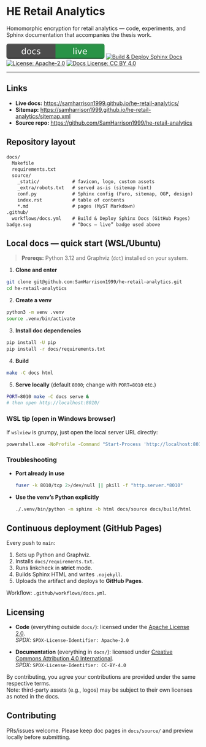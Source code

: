 # HE Retail Analytics

Homomorphic encryption for retail analytics — code, experiments, and Sphinx documentation that accompanies the thesis work.

[![Docs (live)](badge.svg)](https://samharrison1999.github.io/he-retail-analytics/)
[![Build & Deploy Sphinx Docs](https://github.com/SamHarrison1999/he-retail-analytics/actions/workflows/docs.yml/badge.svg)](https://github.com/SamHarrison1999/he-retail-analytics/actions/workflows/docs.yml)
[![License: Apache-2.0](https://img.shields.io/badge/Code%20License-Apache--2.0-blue.svg)](LICENSE)
[![Docs License: CC BY 4.0](https://img.shields.io/badge/Docs%20License-CC%20BY%204.0-lightgrey.svg)](docs/LICENSE)

---

## Links

- **Live docs:** https://samharrison1999.github.io/he-retail-analytics/
- **Sitemap:** https://samharrison1999.github.io/he-retail-analytics/sitemap.xml
- **Source repo:** https://github.com/SamHarrison1999/he-retail-analytics

## Repository layout

```text
docs/
  Makefile
  requirements.txt
  source/
    _static/            # favicon, logo, custom assets
    _extra/robots.txt   # served as-is (sitemap hint)
    conf.py             # Sphinx config (Furo, sitemap, OGP, design)
    index.rst           # table of contents
    *.md                # pages (MyST Markdown)
.github/
  workflows/docs.yml    # Build & Deploy Sphinx Docs (GitHub Pages)
badge.svg               # “Docs — live” badge used above
```

## Local docs — quick start (WSL/Ubuntu)

> **Prereqs:** Python 3.12 and Graphviz (`dot`) installed on your system.

1) **Clone and enter**
```bash
git clone git@github.com:SamHarrison1999/he-retail-analytics.git
cd he-retail-analytics
```

2) **Create a venv**
```bash
python3 -m venv .venv
source .venv/bin/activate
```

3) **Install doc dependencies**
```bash
pip install -U pip
pip install -r docs/requirements.txt
```

4) **Build**
```bash
make -C docs html
```

5) **Serve locally** (default `8000`; change with `PORT=8010` etc.)
```bash
PORT=8010 make -C docs serve &
# then open http://localhost:8010/
```

### WSL tip (open in Windows browser)

If `wslview` is grumpy, just open the local server URL directly:

```bash
powershell.exe -NoProfile -Command "Start-Process 'http://localhost:8010/index.html'"
```

### Troubleshooting

- **Port already in use**
  ```bash
  fuser -k 8010/tcp 2>/dev/null || pkill -f "http.server.*8010"
  ```

- **Use the venv’s Python explicitly**
  ```bash
  ./.venv/bin/python -m sphinx -b html docs/source docs/build/html
  ```

## Continuous deployment (GitHub Pages)

Every push to `main`:

1. Sets up Python and Graphviz.
2. Installs `docs/requirements.txt`.
3. Runs linkcheck in **strict** mode.
4. Builds Sphinx HTML and writes `.nojekyll`.
5. Uploads the artifact and deploys to **GitHub Pages**.

Workflow: `.github/workflows/docs.yml`.

## Licensing

- **Code** (everything outside `docs/`): licensed under the [Apache License 2.0](./LICENSE).  
  _SPDX_: `SPDX-License-Identifier: Apache-2.0`

- **Documentation** (everything in `docs/`): licensed under [Creative Commons Attribution 4.0 International](./docs/LICENSE).  
  _SPDX_: `SPDX-License-Identifier: CC-BY-4.0`

By contributing, you agree your contributions are provided under the same respective terms.  
Note: third-party assets (e.g., logos) may be subject to their own licenses as noted in the docs.


## Contributing

PRs/issues welcome. Please keep doc pages in `docs/source/` and preview locally before submitting.
